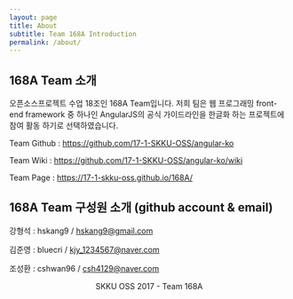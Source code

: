 ```yaml
---
layout: page
title: About
subtitle: Team 168A Introduction
permalink: /about/
---
```


## 168A Team 소개

오픈소스프로젝트 수업 18조인 168A Team입니다. 저희 팀은 웹 프로그래밍 front-end framework 중 하나인 AngularJS의 공식 가이드라인을 한글화 하는 프로젝트에 참여 활동 하기로 선택하였습니다.

Team Github : https://github.com/17-1-SKKU-OSS/angular-ko

Team Wiki : https://github.com/17-1-SKKU-OSS/angular-ko/wiki

Team Page : https://17-1-skku-oss.github.io/168A/


## 168A Team 구성원 소개 (github account & email)


강형석 : hskang9 / hskang9@gmail.com

김준영 : bluecri / kjy_1234567@naver.com

조성환 : cshwan96 / csh4129@naver.com

<center> SKKU OSS 2017 - Team 168A <Center>


